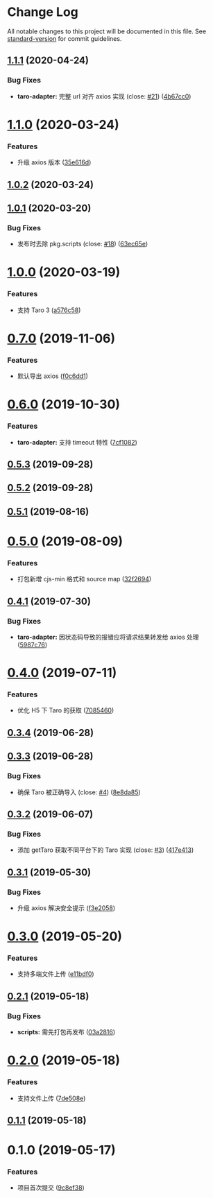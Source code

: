 # Change Log

All notable changes to this project will be documented in this file. See [standard-version](https://github.com/conventional-changelog/standard-version) for commit guidelines.

<a name="1.1.1"></a>
## [1.1.1](https://github.com/fjc0k/taro-axios/compare/v1.1.0...v1.1.1) (2020-04-24)


### Bug Fixes

* **taro-adapter:** 完整 url 对齐 axios 实现 (close: [#21](https://github.com/fjc0k/taro-axios/issues/21)) ([4b67cc0](https://github.com/fjc0k/taro-axios/commit/4b67cc0))



<a name="1.1.0"></a>
# [1.1.0](https://github.com/fjc0k/taro-axios/compare/v1.0.2...v1.1.0) (2020-03-24)


### Features

* 升级 axios 版本 ([35e616d](https://github.com/fjc0k/taro-axios/commit/35e616d))



<a name="1.0.2"></a>
## [1.0.2](https://github.com/fjc0k/taro-axios/compare/v1.0.1...v1.0.2) (2020-03-24)



<a name="1.0.1"></a>
## [1.0.1](https://github.com/fjc0k/taro-axios/compare/v1.0.0...v1.0.1) (2020-03-20)


### Bug Fixes

* 发布时去除 pkg.scripts (close: [#18](https://github.com/fjc0k/taro-axios/issues/18)) ([63ec65e](https://github.com/fjc0k/taro-axios/commit/63ec65e))



<a name="1.0.0"></a>
# [1.0.0](https://github.com/fjc0k/taro-axios/compare/v0.7.0...v1.0.0) (2020-03-19)


### Features

* 支持 Taro 3 ([a576c58](https://github.com/fjc0k/taro-axios/commit/a576c58))



<a name="0.7.0"></a>
# [0.7.0](https://github.com/fjc0k/taro-axios/compare/v0.6.0...v0.7.0) (2019-11-06)


### Features

* 默认导出 axios ([f0c6dd1](https://github.com/fjc0k/taro-axios/commit/f0c6dd1))



<a name="0.6.0"></a>
# [0.6.0](https://github.com/fjc0k/taro-axios/compare/v0.5.3...v0.6.0) (2019-10-30)


### Features

* **taro-adapter:** 支持 timeout 特性 ([7cf1082](https://github.com/fjc0k/taro-axios/commit/7cf1082))



<a name="0.5.3"></a>
## [0.5.3](https://github.com/fjc0k/taro-axios/compare/v0.5.2...v0.5.3) (2019-09-28)



<a name="0.5.2"></a>
## [0.5.2](https://github.com/fjc0k/taro-axios/compare/v0.5.1...v0.5.2) (2019-09-28)



<a name="0.5.1"></a>
## [0.5.1](https:///github.com/fjc0k/taro-axios/compare/v0.5.0...v0.5.1) (2019-08-16)



<a name="0.5.0"></a>
# [0.5.0](https:///github.com/fjc0k/taro-axios/compare/v0.4.1...v0.5.0) (2019-08-09)


### Features

* 打包新增 cjs-min 格式和 source map ([32f2694](https:///github.com/fjc0k/taro-axios/commits/32f2694))



<a name="0.4.1"></a>
## [0.4.1](https:///github.com/fjc0k/taro-axios/compare/v0.4.0...v0.4.1) (2019-07-30)


### Bug Fixes

* **taro-adapter:** 因状态码导致的报错应将请求结果转发给 axios 处理 ([5987c76](https:///github.com/fjc0k/taro-axios/commits/5987c76))



<a name="0.4.0"></a>
# [0.4.0](https:///github.com/fjc0k/taro-axios/compare/v0.3.4...v0.4.0) (2019-07-11)


### Features

* 优化 H5 下 Taro 的获取 ([7085460](https:///github.com/fjc0k/taro-axios/commits/7085460))



<a name="0.3.4"></a>
## [0.3.4](https:///github.com/fjc0k/taro-axios/compare/v0.3.3...v0.3.4) (2019-06-28)



<a name="0.3.3"></a>
## [0.3.3](https:///github.com/fjc0k/taro-axios/compare/v0.3.2...v0.3.3) (2019-06-28)


### Bug Fixes

* 确保 Taro 被正确导入 (close: [#4](https:///github.com/fjc0k/taro-axios/issues/4)) ([8e8da85](https:///github.com/fjc0k/taro-axios/commits/8e8da85))



<a name="0.3.2"></a>
## [0.3.2](https:///github.com/fjc0k/taro-axios/compare/v0.3.1...v0.3.2) (2019-06-07)


### Bug Fixes

* 添加 getTaro 获取不同平台下的 Taro 实现 (close: [#3](https:///github.com/fjc0k/taro-axios/issues/3)) ([417e413](https:///github.com/fjc0k/taro-axios/commits/417e413))



<a name="0.3.1"></a>
## [0.3.1](https:///github.com/fjc0k/taro-axios/compare/v0.3.0...v0.3.1) (2019-05-30)


### Bug Fixes

* 升级 axios 解决安全提示 ([f3e2058](https:///github.com/fjc0k/taro-axios/commits/f3e2058))



<a name="0.3.0"></a>
# [0.3.0](https:///github.com/fjc0k/taro-axios/compare/v0.2.1...v0.3.0) (2019-05-20)


### Features

* 支持多端文件上传 ([e11bdf0](https:///github.com/fjc0k/taro-axios/commits/e11bdf0))



<a name="0.2.1"></a>
## [0.2.1](https:///github.com/fjc0k/taro-axios/compare/v0.2.0...v0.2.1) (2019-05-18)


### Bug Fixes

* **scripts:** 需先打包再发布 ([03a2816](https:///github.com/fjc0k/taro-axios/commits/03a2816))



<a name="0.2.0"></a>
# [0.2.0](https:///github.com/fjc0k/taro-axios/compare/v0.1.1...v0.2.0) (2019-05-18)


### Features

* 支持文件上传 ([7de508e](https:///github.com/fjc0k/taro-axios/commits/7de508e))



<a name="0.1.1"></a>
## [0.1.1](https:///github.com/fjc0k/taro-axios/compare/v0.1.0...v0.1.1) (2019-05-18)



<a name="0.1.0"></a>
# 0.1.0 (2019-05-17)


### Features

* 项目首次提交 ([9c8ef38](https:///github.com/fjc0k/taro-axios/commits/9c8ef38))
